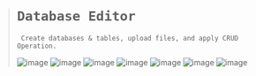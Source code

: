 ># `Database Editor`
>
>      Create databases & tables, upload files, and apply CRUD Operation.
>
>![image](https://github.com/imvickykumar999/Database-Editor/assets/50515418/1d2761ba-4c89-4c5c-80cc-9bc77974263b)
>![image](https://github.com/imvickykumar999/Database-Editor/assets/50515418/74efdc66-a942-462a-a80a-19e83eef238b)
>![image](https://github.com/imvickykumar999/Database-Editor/assets/50515418/f3383e29-09bc-4b56-8310-9590dd3d8f6b)
>![image](https://github.com/imvickykumar999/Database-Editor/assets/50515418/3761b9cb-a4c8-4f36-8e45-ab2ac696b249)
>![image](https://github.com/imvickykumar999/Database-Editor/assets/50515418/b9273639-dd98-4f91-9317-8c63bf0aea92)
>![image](https://github.com/imvickykumar999/Database-Editor/assets/50515418/f3cfe91c-106f-4f44-acc0-2d154958c879)
>![image](https://github.com/imvickykumar999/Database-Editor/assets/50515418/dfd380ec-9764-47bb-8403-f2513e1384fe)
